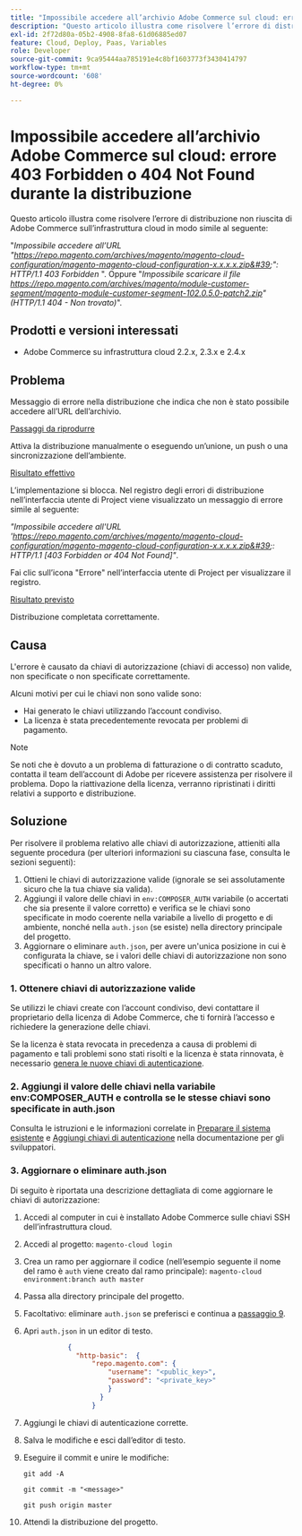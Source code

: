 ```yaml
---
title: "Impossibile accedere all’archivio Adobe Commerce sul cloud: errore 403 Forbidden o 404 Not Found durante la distribuzione"
description: "Questo articolo illustra come risolvere l’errore di distribuzione non riuscita di Adobe Commerce sull’infrastruttura cloud in modo simile al seguente:"
exl-id: 2f72d80a-05b2-4908-8fa8-61d06885ed07
feature: Cloud, Deploy, Paas, Variables
role: Developer
source-git-commit: 9ca95444aa785191e4c8bf1603773f3430414797
workflow-type: tm+mt
source-wordcount: '608'
ht-degree: 0%

---
```


# Impossibile accedere all’archivio Adobe Commerce sul cloud: errore 403 Forbidden o 404 Not Found durante la distribuzione

Questo articolo illustra come risolvere l’errore di distribuzione non riuscita di Adobe Commerce sull’infrastruttura cloud in modo simile al seguente:

&quot;*Impossibile accedere all’URL &quot;https://repo.magento.com/archives/magento/magento-cloud-configuration/magento-magento-cloud-configuration-x.x.x.x.zip&#39;&quot;: HTTP/1.1 403 Forbidden* &quot;. Oppure &quot;*Impossibile scaricare il file https://repo.magento.com/archives/magento/module-customer-segment/magento-module-customer-segment-102.0.5.0-patch2.zip&quot; (HTTP/1.1 404 - Non trovato)*&quot;.

## Prodotti e versioni interessati

* Adobe Commerce su infrastruttura cloud 2.2.x, 2.3.x e 2.4.x

## Problema

Messaggio di errore nella distribuzione che indica che non è stato possibile accedere all’URL dell’archivio.

<u>Passaggi da riprodurre</u>

Attiva la distribuzione manualmente o eseguendo un’unione, un push o una sincronizzazione dell’ambiente.

<u>Risultato effettivo</u>

L’implementazione si blocca. Nel registro degli errori di distribuzione nell’interfaccia utente di Project viene visualizzato un messaggio di errore simile al seguente:

*&quot;Impossibile accedere all&#39;URL &#39;https://repo.magento.com/archives/magento/magento-cloud-configuration/magento-magento-cloud-configuration-x.x.x.x.zip&#39;: HTTP/1.1 \[403 Forbidden or 404 Not Found\]&quot;*.

Fai clic sull’icona &quot;Errore&quot; nell’interfaccia utente di Project per visualizzare il registro.

<u>Risultato previsto</u>

Distribuzione completata correttamente.

## Causa

L&#39;errore è causato da chiavi di autorizzazione (chiavi di accesso) non valide, non specificate o non specificate correttamente.

Alcuni motivi per cui le chiavi non sono valide sono:

* Hai generato le chiavi utilizzando l’account condiviso.
* La licenza è stata precedentemente revocata per problemi di pagamento.

>[!NOTE]
>
>Se noti che è dovuto a un problema di fatturazione o di contratto scaduto, contatta il team dell’account di Adobe per ricevere assistenza per risolvere il problema. Dopo la riattivazione della licenza, verranno ripristinati i diritti relativi a supporto e distribuzione.

## Soluzione

Per risolvere il problema relativo alle chiavi di autorizzazione, attieniti alla seguente procedura (per ulteriori informazioni su ciascuna fase, consulta le sezioni seguenti):

1. Ottieni le chiavi di autorizzazione valide (ignorale se sei assolutamente sicuro che la tua chiave sia valida).
1. Aggiungi il valore delle chiavi in `env:COMPOSER_AUTH` variabile (o accertati che sia presente il valore corretto) e verifica se le chiavi sono specificate in modo coerente nella variabile a livello di progetto e di ambiente, nonché nella `auth.json` (se esiste) nella directory principale del progetto.
1. Aggiornare o eliminare `auth.json`, per avere un&#39;unica posizione in cui è configurata la chiave, se i valori delle chiavi di autorizzazione non sono specificati o hanno un altro valore.

### 1. Ottenere chiavi di autorizzazione valide

Se utilizzi le chiavi create con l’account condiviso, devi contattare il proprietario della licenza di Adobe Commerce, che ti fornirà l’accesso e richiedere la generazione delle chiavi.

Se la licenza è stata revocata in precedenza a causa di problemi di pagamento e tali problemi sono stati risolti e la licenza è stata rinnovata, è necessario [genera le nuove chiavi di autenticazione](https://experienceleague.adobe.com/docs/commerce-operations/installation-guide/prerequisites/authentication-keys.html).

### 2. Aggiungi il valore delle chiavi nella variabile env:COMPOSER\_AUTH e controlla se le stesse chiavi sono specificate in auth.json

Consulta le istruzioni e le informazioni correlate in [Preparare il sistema esistente](https://devdocs.magento.com/cloud/setup/first-time-setup-import-prepare.html#auth-json) e [Aggiungi chiavi di autenticazione](https://devdocs.magento.com/cloud/setup/first-time-setup-import-prepare.html#add-authentication-keys) nella documentazione per gli sviluppatori.

### 3. Aggiornare o eliminare auth.json

Di seguito è riportata una descrizione dettagliata di come aggiornare le chiavi di autorizzazione:

1. Accedi al computer in cui è installato Adobe Commerce sulle chiavi SSH dell’infrastruttura cloud.
1. Accedi al progetto: `magento-cloud login`
1. Crea un ramo per aggiornare il codice (nell’esempio seguente il nome del ramo è `auth` viene creato dal ramo principale):     `magento-cloud environment:branch auth master`
1. Passa alla directory principale del progetto.
1. Facoltativo: eliminare `auth.json` se preferisci e continua a [passaggio 9](#step9).
1. Apri `auth.json` in un editor di testo.

   ```json
              {
                "http-basic":  {
                    "repo.magento.com": {
                        "username": "<public_key>",
                        "password": "<private_key>"
                        }
                      }
                    }
   ```

1. Aggiungi le chiavi di autenticazione corrette.
1. Salva le modifiche e esci dall’editor di testo.
1. Eseguire il commit e unire le modifiche:

   `git add -A`

   `git commit -m "<message>"`

   `git push origin master`
1. Attendi la distribuzione del progetto.
